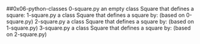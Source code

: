 ##0x06-python-classes
0-square.py an empty class Square that defines a square:
1-square.py a class Square that defines a square by: (based on 0-square.py)
2-square.py a class Square that defines a square by: (based on 1-square.py)
3-square.py a class Square that defines a square by: (based on 2-square.py)

